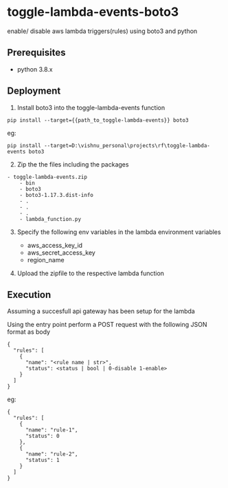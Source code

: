 # toggle-lambda-events-boto3
enable/ disable aws lambda triggers(rules) using boto3 and python
## Prerequisites
* python 3.8.x

## Deployment

1. Install boto3 into the toggle-lambda-events function

```terminal
pip install --target={{path_to_toggle-lambda-events}} boto3
```
eg:
```terminal
pip install --target=D:\vishnu_personal\projects\rf\toggle-lambda-events boto3
```

2. Zip the the files including the packages
```
- toggle-lambda-events.zip
    - bin
    - boto3
    - boto3-1.17.3.dist-info
    - .
    - .
    - .
    - lambda_function.py
```
3. Specify the following env variables in the lambda environment variables

    * aws_access_key_id
    * aws_secret_access_key
    * region_name

4. Upload the zipfile to the respective lambda function

## Execution

Assuming a succesfull api gateway has been setup for the lambda

Using the entry point perform a POST request with the following JSON format as body

```terminal
{
  "rules": [
    {
      "name": "<rule name | str>",
      "status": <status | bool | 0-disable 1-enable>
    }
  ]
}
```
eg:
```terminal
{
  "rules": [
    {
      "name": "rule-1",
      "status": 0
    },
    {
      "name": "rule-2",
      "status": 1
    }
  ]
}
```

